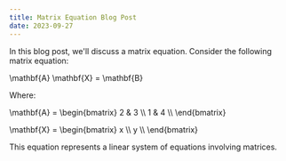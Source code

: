 ```yaml
---
title: Matrix Equation Blog Post
date: 2023-09-27
---
```


In this blog post, we'll discuss a matrix equation. Consider the following matrix equation:


\mathbf{A} \mathbf{X} = \mathbf{B}


Where:


\mathbf{A} = 
\begin{bmatrix}
2 & 3 \\\\
1 & 4 \\\\
\end{bmatrix}



\mathbf{X} = 
\begin{bmatrix}
x \\\\
y \\\\
\end{bmatrix}

This equation represents a linear system of equations involving matrices.
